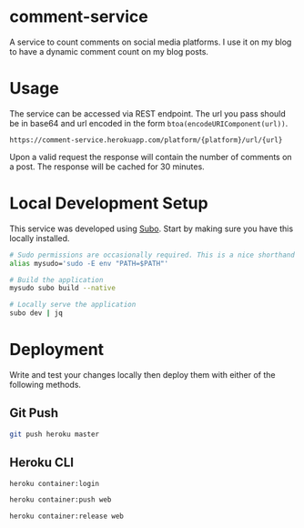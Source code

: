# comment-service

A service to count comments on social media platforms. I use it on my blog to have a dynamic comment count on my blog posts.

# Usage

The service can be accessed via REST endpoint. The url you pass should be in base64 and url encoded in the form `btoa(encodeURIComponent(url))`.

```
https://comment-service.herokuapp.com/platform/{platform}/url/{url}
```

Upon a valid request the response will contain the number of comments on a post. The response will be cached for 30 minutes.

# Local Development Setup

This service was developed using [Subo](https://github.com/suborbital/subo). Start by making sure you have this locally installed.

```bash
# Sudo permissions are occasionally required. This is a nice shorthand
alias mysudo='sudo -E env "PATH=$PATH"'

# Build the application
mysudo subo build --native

# Locally serve the application
subo dev | jq
```

# Deployment

Write and test your changes locally then deploy them with either of the following methods.

## Git Push

```bash
git push heroku master
```

## Heroku CLI

```bash
heroku container:login

heroku container:push web

heroku container:release web
```
